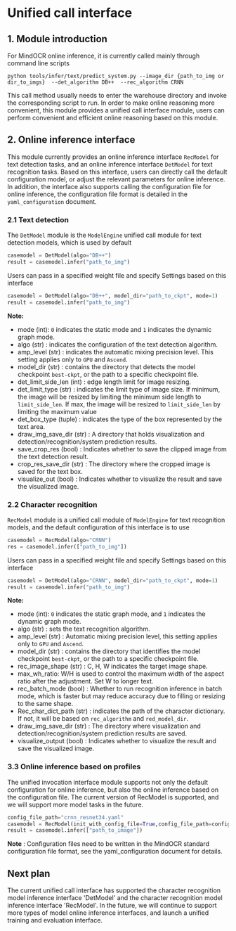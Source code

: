 # Unified call interface
<a name="1"></a>
## 1. Module introduction
For MindOCR online inference, it is currently called mainly through command line scripts
```
python tools/infer/text/predict_system.py --image_dir {path_to_img or dir_to_imgs}  --det_algorithm DB++  --rec_algorithm CRNN
```
This call method usually needs to enter the warehouse directory and invoke the corresponding script to run. In order to make online reasoning more convenient, this module provides a unified call interface module, users can perform convenient and efficient online reasoning based on this module.

## 2. Online inference interface

This module currently provides an online inference interface `RecModel` for text detection tasks, and an online inference interface `DetModel` for text recognition tasks. Based on this interface, users can directly call the default configuration model, or adjust the relevant parameters for online inference. In addition, the interface also supports calling the configuration file for online inference, the configuration file format is detailed in the `yaml_configuration` document.

### 2.1 Text detection

The `DetModel` module is the `ModelEngine` unified call module for text detection models, which is used by default

```python
casemodel = DetModel(algo="DB++")
result = casemodel.infer("path_to_img")
```

Users can pass in a specified weight file and specify Settings based on this interface
```python
casemodel = DetModel(algo="DB++", model_dir="path_to_ckpt", mode=1)
result = casemodel.infer("path_to_img")
```

**Note:**
- mode (int): `0` indicates the static mode and `1` indicates the dynamic graph mode.
- algo (str) : indicates the configuration of the text detection algorithm.
- amp_level (str) : indicates the automatic mixing precision level. This setting applies only to `GPU` and `Ascend`.
- model_dir (str) : contains the directory that detects the model checkpoint `best-ckpt`, or the path to a specific checkpoint file.
- det_limit_side_len (int) : edge length limit for image resizing.
- det_limit_type (str) : indicates the limit type of image size. If minimum, the image will be resized by limiting the minimum side length to `limit_side_len`. If max, the image will be resized to `limit_side_len` by limiting the maximum value
- det_box_type (tuple) : indicates the type of the box represented by the text area.
- draw_img_save_dir (str) : A directory that holds visualization and detection/recognition/system prediction results.
- save_crop_res (bool) : Indicates whether to save the clipped image from the text detection result.
- crop_res_save_dir (str) : The directory where the cropped image is saved for the text box.
- visualize_out (bool) : Indicates whether to visualize the result and save the visualized image.

### 2.2 Character recognition

`RecModel` module is a unified call module of `ModelEngine` for text recognition models, and the default configuration of this interface is to use

```python
casemodel = RecModel(algo="CRNN")
res = casemodel.infer(["path_to_img"])
```

Users can pass in a specified weight file and specify Settings based on this interface
```python
casemodel = DetModel(algo="CRNN", model_dir="path_to_ckpt", mode=1)
result = casemodel.infer("path_to_img")
```

**Note:**
- mode (int): `0` indicates the static graph mode, and `1` indicates the dynamic graph mode.
- algo (str) : sets the text recognition algorithm.
- amp_level (str) : Automatic mixing precision level, this setting applies only to `GPU` and `Ascend`.
- model_dir (str) : contains the directory that identifies the model checkpoint `best-ckpt`, or the path to a specific checkpoint file.
- rec_image_shape (str) : C, H, W indicates the target image shape.
- max_wh_ratio: W/H is used to control the maximum width of the aspect ratio after the adjustment. Set W to longer text.
- rec_batch_mode (bool) : Whether to run recognition inference in batch mode, which is faster but may reduce accuracy due to filling or resizing to the same shape.
- Rec_char_dict_path (str) : indicates the path of the character dictionary. If not, it will be based on `rec_algorithm` and `red_model_dir`.
- draw_img_save_dir (str) : The directory where visualization and detection/recognition/system prediction results are saved.
- visualize_output (bool) : Indicates whether to visualize the result and save the visualized image.

### 3.3 Online inference based on profiles
The unified invocation interface module supports not only the default configuration for online inference, but also the online inference based on the configuration file. The current version of RecModel is supported, and we will support more model tasks in the future.

```python
config_file_path="crnn_resnet34.yaml"
casemodel = RecModel(init_with_config_file=True,config_file_path=config_file_path)
result = casemodel.infer(["path_to_image"])
```

**Note** : Configuration files need to be written in the MindOCR standard configuration file format, see the yaml_configuration document for details.

## Next plan
The current unified call interface has supported the character recognition model inference interface 'DetModel' and the character recognition model inference interface 'RecModel'. In the future, we will continue to support more types of model online inference interfaces, and launch a unified training and evaluation interface.
